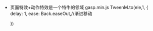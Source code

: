- 页面特效+动作特效是一个特牛的领域
  gasp.min.js
  TweenM.to(ele,1, {
      delay: 1,
      ease: Back.easeOut,//渐进移动
      
  })